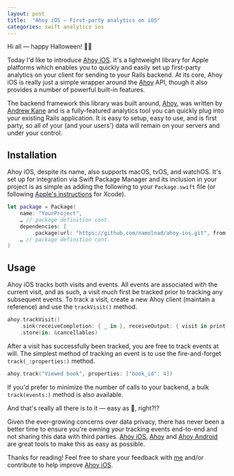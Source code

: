 ```yaml
---
layout: post
title:  "Ahoy iOS — First-party analytics on iOS"
categories: swift analytics ios
---
```


Hi all — happy Halloween! 🎃👻

Today I'd like to introduce [Ahoy iOS][ahoy-ios]. It's a lightweight library for Apple platforms which enables you to quickly and easily set up first-party analytics on your client for sending to your Rails backend. At its core, Ahoy iOS is really just a simple wrapper around the [Ahoy][ahoy] API, though it also provides a number of powerful built-in features.

The backend framework this library was built around, [Ahoy][ahoy], was written by [Andrew Kane][ankane] and is a fully-featured analytics tool you can quickly plug into your existing Rails application. It is easy to setup, easy to use, and is first party, so all of your (and your users') data will remain on your servers and under your control.

## Installation

Ahoy iOS, despite its name, also supports macOS, tvOS, and watchOS. It's set up for integration via Swift Package Manager and its inclusion in your project is as simple as adding the following to your ``Package.swift`` file (or following [Apple's instructions][spm] for Xcode).

``` swift
let package = Package(
    name: "YourProject",
    … // package definition cont.
    dependencies: [
        .package(url: "https://github.com/namolnad/ahoy-ios.git", from: "0.2.0"),
    … // package definition cont.
)
```

## Usage

Ahoy iOS tracks both visits and events. All events are associated with the current visit, and as such, a visit much first be tracked prior to tracking any subsequent events. To track a visit, create a new Ahoy client (maintain a reference) and use the `trackVisit()` method.

``` swift
ahoy.trackVisit()
    .sink(receiveCompletion: { _ in }, receiveOutput: { visit in print(visit) })
    .store(in: &cancellables)
```

After a visit has successfully been tracked, you are free to track events at will. The simplest method of tracking an event is to use the fire-and-forget `track(_:properties:)` method.

``` swift
ahoy.track("Viewed book", properties: ["book_id": 4])
```

If you'd prefer to minimize the number of calls to your backend, a bulk `track(events:)` method is also available.

And that's really all there is to it — easy as 🥧, right?!?

Given the ever-growing concerns over data privacy, there has never been a better time to ensure you're owning your tracking events end-to-end and not sharing this data with third parties. [Ahoy iOS][ahoy-ios], [Ahoy][ahoy] and [Ahoy Android][ahoy-android] are great tools to make this as easy as possible.

Thanks for reading! Feel free to share your feedback with [me][twitter] and/or contribute to help improve [Ahoy iOS][ahoy-ios].

[ahoy-ios]: https://github.com/namolnad/ahoy-ios
[ahoy]: https://github.com/ankane/ahoy
[ahoy-android]: https://github.com/instacart/ahoy-android
[ankane]: https://github.com/ankane
[twitter]: https://twitter.com/namolnad
[spm]: https://developer.apple.com/documentation/xcode/adding_package_dependencies_to_your_app
